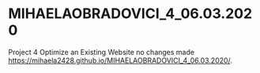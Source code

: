 # MIHAELAOBRADOVICI_4_06.03.2020
Project 4 Optimize an Existing Website no changes made 
https://mihaela2428.github.io/MIHAELAOBRADOVICI_4_06.03.2020/.
